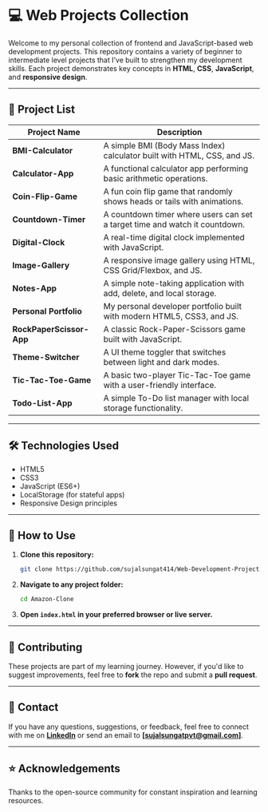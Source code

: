 # 💻 Web Projects Collection

Welcome to my personal collection of frontend and JavaScript-based web development projects. This repository contains a variety of beginner to intermediate level projects that I’ve built to strengthen my development skills. Each project demonstrates key concepts in **HTML**, **CSS**, **JavaScript**, and **responsive design**.

---

## 📁 Project List

| Project Name             | Description                                                                 |
| ------------------------ | --------------------------------------------------------------------------- |
| **BMI-Calculator**       | A simple BMI (Body Mass Index) calculator built with HTML, CSS, and JS.     |
| **Calculator-App**       | A functional calculator app performing basic arithmetic operations.         |
| **Coin-Flip-Game**       | A fun coin flip game that randomly shows heads or tails with animations.    |
| **Countdown-Timer**      | A countdown timer where users can set a target time and watch it countdown. |
| **Digital-Clock**        | A real-time digital clock implemented with JavaScript.                      |
| **Image-Gallery**        | A responsive image gallery using HTML, CSS Grid/Flexbox, and JS.            |
| **Notes-App**            | A simple note-taking application with add, delete, and local storage.       |
| **Personal Portfolio**   | My personal developer portfolio built with modern HTML5, CSS3, and JS.      |
| **RockPaperScissor-App** | A classic Rock-Paper-Scissors game built with JavaScript.                   |
| **Theme-Switcher**       | A UI theme toggler that switches between light and dark modes.              |
| **Tic-Tac-Toe-Game**     | A basic two-player Tic-Tac-Toe game with a user-friendly interface.         |
| **Todo-List-App**        | A simple To-Do list manager with local storage functionality.               |

---

## 🛠️ Technologies Used

- HTML5
- CSS3
- JavaScript (ES6+)
- LocalStorage (for stateful apps)
- Responsive Design principles

---

## 🚀 How to Use

1. **Clone this repository:**

   ```bash
   git clone https://github.com/sujalsungat414/Web-Development-Projects.git
   ```

2. **Navigate to any project folder:**

   ```bash
   cd Amazon-Clone
   ```

3. **Open `index.html` in your preferred browser or live server.**

---

## 📌 Contributing

These projects are part of my learning journey. However, if you'd like to suggest improvements, feel free to **fork** the repo and submit a **pull request**.

---

## 📧 Contact

If you have any questions, suggestions, or feedback, feel free to connect with me on **[LinkedIn](https://www.linkedin.com/in/sujal-sungat-59b2722aa/)** or send an email to **[sujalsungatpvt@gmail.com]**.

---

## ⭐️ Acknowledgements

Thanks to the open-source community for constant inspiration and learning resources.
